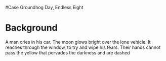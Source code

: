 #Case Groundhog Day, Endless Eight
# Background
A man cries in his car. The moon glows bright over the lone vehicle. It reaches through the window, to try and wipe his tears. Their hands cannot pass the yellow that pervades the darkness and are dashed 